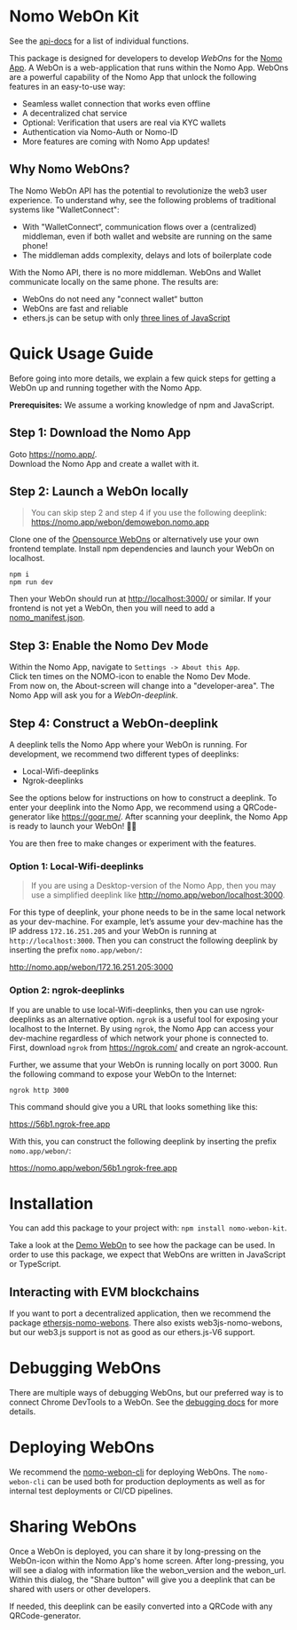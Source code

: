 # Nomo WebOn Kit

See the [api-docs](api-docs/modules.md) for a list of individual functions.

This package is designed for developers to develop _WebOns_ for the [Nomo App](https://nomo.app).
A WebOn is a web-application that runs within the Nomo App.
WebOns are a powerful capability of the Nomo App that unlock the following features in an easy-to-use way:

- Seamless wallet connection that works even offline
- A decentralized chat service
- Optional: Verification that users are real via KYC wallets
- Authentication via Nomo-Auth or Nomo-ID
- More features are coming with Nomo App updates!

## Why Nomo WebOns?

The Nomo WebOn API has the potential to revolutionize the web3 user experience.
To understand why, see the following problems of traditional systems like "WalletConnect":

- With "WalletConnect“, communication flows over a (centralized) middleman, even if both wallet and website are running on the same phone!
- The middleman adds complexity, delays and lots of boilerplate code

With the Nomo API, there is no more middleman.
WebOns and Wallet communicate locally on the same phone.
The results are:

- WebOns do not need any "connect wallet“ button
- WebOns are fast and reliable 
- ethers.js can be setup with only [three lines of JavaScript](https://github.com/nomo-app/nomo-webon-kit/tree/main/ethersjs-nomo-webons#multichain-support)

# Quick Usage Guide

Before going into more details, we explain a few quick steps for getting a WebOn up and running together with the Nomo App.

**Prerequisites:** We assume a working knowledge of npm and JavaScript.

## Step 1: Download the Nomo App

Goto <https://nomo.app/>.  
Download the Nomo App and create a wallet with it.

## Step 2: Launch a WebOn locally

> You can skip step 2 and step 4 if you use the following deeplink: <https://nomo.app/webon/demowebon.nomo.app>

Clone one of the [Opensource WebOns](https://github.com/nomo-app/nomo-webon-kit/tree/main/advanced-docs/opensource_webons.md) or alternatively use your own frontend template.
Install npm dependencies and launch your WebOn on localhost.

`npm i`  
`npm run dev`

Then your WebOn should run at <http://localhost:3000/> or similar.
If your frontend is not yet a WebOn, then you will need to add a [nomo_manifest.json](https://demowebon.nomo.app/nomo_manifest.json).

## Step 3: Enable the Nomo Dev Mode

Within the Nomo App, navigate to `Settings -> About this App`.  
Click ten times on the NOMO-icon to enable the Nomo Dev Mode.  
From now on, the About-screen will change into a "developer-area".
The Nomo App will ask you for a _WebOn-deeplink_.

## Step 4: Construct a WebOn-deeplink

A deeplink tells the Nomo App where your WebOn is running.
For development, we recommend two different types of deeplinks:

- Local-Wifi-deeplinks
- Ngrok-deeplinks

See the options below for instructions on how to construct a deeplink.
To enter your deeplink into the Nomo App, we recommend using a QRCode-generator like https://goqr.me/.
After scanning your deeplink, the Nomo App is ready to launch your WebOn! 🚀🚀

You are then free to make changes or experiment with the features.

### Option 1: Local-Wifi-deeplinks

> If you are using a Desktop-version of the Nomo App, then you may use a simplified deeplink like <http://nomo.app/webon/localhost:3000>.

For this type of deeplink, your phone needs to be in the same local network as your dev-machine.
For example, let’s assume your dev-machine has the IP address `172.16.251.205` and your WebOn is running at `http://localhost:3000`.
Then you can construct the following deeplink by inserting the prefix `nomo.app/webon/`:

<http://nomo.app/webon/172.16.251.205:3000>

### Option 2: ngrok-deeplinks

If you are unable to use local-Wifi-deeplinks, then you can use ngrok-deeplinks as an alternative option.
`ngrok` is a useful tool for exposing your localhost to the Internet.
By using `ngrok`, the Nomo App can access your dev-machine regardless of which network your phone is connected to.
First, download `ngrok` from <https://ngrok.com/> and create an ngrok-account.

Further, we assume that your WebOn is running locally on port 3000.
Run the following command to expose your WebOn to the Internet:

`ngrok http 3000`

This command should give you a URL that looks something like this:

<https://56b1.ngrok-free.app>

With this, you can construct the following deeplink by inserting the prefix `nomo.app/webon/`:

<https://nomo.app/webon/56b1.ngrok-free.app>

# Installation

You can add this package to your project with: `npm install nomo-webon-kit`.

Take a look at the [Demo WebOn](https://github.com/nomo-app/nomo-webon-kit/tree/main/demo-webon) to see how the package can be used.
In order to use this package, we expect that WebOns are written in JavaScript or TypeScript.

## Interacting with EVM blockchains

If you want to port a decentralized application, then we recommend the package [ethersjs-nomo-webons](https://github.com/nomo-app/nomo-webon-kit/tree/main/ethersjs-nomo-webons#readme).
There also exists web3js-nomo-webons, but our web3.js support is not as good as our ethers.js-V6 support.

# Debugging WebOns

There are multiple ways of debugging WebOns, but our preferred way is to connect Chrome DevTools to a WebOn.
See the [debugging docs](https://github.com/nomo-app/nomo-webon-kit/tree/main/advanced-docs/debugging.md) for more details.

# Deploying WebOns

We recommend the [nomo-webon-cli](https://github.com/nomo-app/nomo-webon-cli) for deploying WebOns.
The `nomo-webon-cli` can be used both for production deployments as well as for internal test deployments or CI/CD pipelines.

# Sharing WebOns

Once a WebOn is deployed, you can share it by long-pressing on the WebOn-icon within the Nomo App's home screen.
After long-pressing, you will see a dialog with information like the webon_version and the webon_url.
Within this dialog, the "Share button" will give you a deeplink that can be shared with users or other developers.

If needed, this deeplink can be easily converted into a QRCode with any QRCode-generator.
